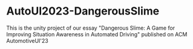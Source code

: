 # AutoUI2023-DangerousSlime
This is the unity project of our essay "Dangerous Slime: A Game for Improving Situation Awareness in Automated Driving" published on ACM AutomotiveUI'23
